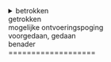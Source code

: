 <details>
<summary>
betrokken <br> 
getrokken <br> 
mogelijke ontvoeringspoging <br>
voorgedaan, gedaan <br>
benader <br>
===================<br> 
</summary>
involved <br> 
pulled into <br> 
possible kidnapping attempt<br>
occured, done <br>
approach <br>
===================<br> 
14 Juli Pagina 7 <br>
<b>Politie onderzoekt mogelijke ontvoeringspoging kinderen</b> <br>
Waterwijk - <br> Vorige week heeft zich in Waterwijk een incident voorgedaan, waarbij mogelijk is geprobeerd om twee jonge kinderen tegen hun wil in mee te nemen. De politie heeft de zaak in onderzoek.
Het incident gebeurde rond kwart voor vier in de middag op het slufterplantsoen bij een basisschool. Volgens betrokkenen is een meisje tijdens het spelen door een man benaderd en daarna in wit busje in getrokken.  Nadat het meisje zichzelf op tijd kon bevrijden, zou de man een tweede poging bij een ander kind hebben gedaan. Ook dit mislukte, waarna de man op de vlucht sloeg.  De politie heeft in een Burgernet bericht de auto omschreven als een witje busje zonder belettering, zwarte bumper aan de achterkant, getinte ruiten aan de achterzijde en een gesloten zijkant. <br>
<b> Buurtonderzoek </b> <br>
Ook heeft de politie buurtonderzoek gedaan. Hierbij heeft de politie als signalement gegeven dat het gaat om een man met lang zwart haar tot zijn schouders met volledig zwarte kleding en Adidas schoenen. Volgens een woordvoerder van de politie is de recherche op zoek naar mensen die tussen half vier en vier uur in de omgeving iets verdachts hebben gezien. Ook is de politie nadrukkelijk opzoek naar camerabeelden. De nabij gelegen basisschool Panta Rhei heeft ouders van de school in een email geinformeerd over het incident, zodat ouders hun kinderen extra in de gaten kunnen houden. Tips over deze zaak kunnen worden doorgeven via 0900-8844 of anoniem via 0800-7000 onder vermelding van zaaknummeer 2021218142
<blockquote>
<b>Police investigating possible kidnapping attempt at children</b> <br>
Waterwijk - <br>
An incident occurred in Waterwijk last week, in which an attempt may have been made to take two young children against their will. The police have the matter under investigation.
The incident happened around a quarter to four in the afternoon on the Slufterplantsoen near a primary school. According to those involved, a girl was approached by a man while playing and then pulled into a white van. After the girl was able to free herself in time, the man is said to have made a second attempt at another child. This also failed, after which the man fled. In a Burgernet message, the police described the car as a white van without lettering, black bumper at the back, tinted windows at the rear and a closed side. <br>
<b> Neighbourhood survey </b> <br>
The police also conducted a neighborhood investigation. The police have given the description that it is a man with long black hair up to his shoulders with completely black clothes and Adidas shoes. According to a police spokesperson, the detectives are looking for people who saw something suspicious in the area between 3:30 and 4 p.m. The police are also expressly looking for CCTV footage. The nearby primary school Panta Rhei has informed parents of the school about the incident in an email, so that parents can keep an extra eye on their children. Tips about this case can be passed on via 0900-8844 or anonymously via 0800-7000, stating case number 2021218142
</blockquote> 
</details>
